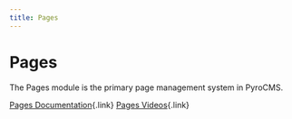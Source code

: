 ```yaml
---
title: Pages
---
```


# Pages
 
The Pages module is the primary page management system in PyroCMS. 

[Pages Documentation](/documentation/pages-module){.link}
[Pages Videos](/videos/categories/pages-module){.link}
